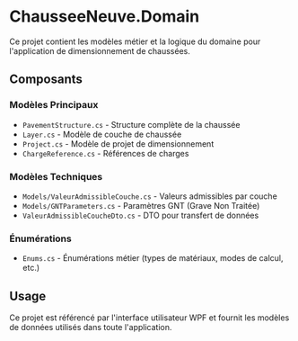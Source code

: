 # ChausseeNeuve.Domain

Ce projet contient les modèles métier et la logique du domaine pour l'application de dimensionnement de chaussées.

## Composants

### Modèles Principaux
- `PavementStructure.cs` - Structure complète de la chaussée
- `Layer.cs` - Modèle de couche de chaussée
- `Project.cs` - Modèle de projet de dimensionnement
- `ChargeReference.cs` - Références de charges

### Modèles Techniques
- `Models/ValeurAdmissibleCouche.cs` - Valeurs admissibles par couche
- `Models/GNTParameters.cs` - Paramètres GNT (Grave Non Traitée)
- `ValeurAdmissibleCoucheDto.cs` - DTO pour transfert de données

### Énumérations
- `Enums.cs` - Énumérations métier (types de matériaux, modes de calcul, etc.)

## Usage

Ce projet est référencé par l'interface utilisateur WPF et fournit les modèles de données utilisés dans toute l'application.